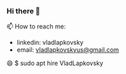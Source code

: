 ### Hi there 👋

📫 How to reach me: 
- linkedin: vladlapkovsky
- email: vladlapkovskyus@gmail.com

😄 $ sudo apt hire VladLapkovsky

<!--
**VladLapkovsky/VladLapkovsky** is a ✨ _special_ ✨ repository because its `README.md` (this file) appears on your GitHub profile.


I’m a beginner software developer.

🌱 I’m currently learning SQL and going to learn Django, and more usefull things.

Here are some ideas to get you started:

- 🔭 I’m currently working on ...
- 🌱 I’m currently learning ...
- 👯 I’m looking to collaborate on ...
- 🤔 I’m looking for help with ...
- 💬 Ask me about ...
- 📫 How to reach me: ...
- 😄 Pronouns: ...
- ⚡ Fun fact: ...
-->
